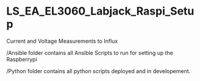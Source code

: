 # LS_EA_EL3060_Labjack_Raspi_Setup
Current and Voltage Measurements to Influx 

/Ansible folder contains all Ansible Scripts to run for setting up the Raspberrypi

/Python folder contains all python scripts deployed and in developement. 


